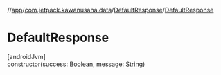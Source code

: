 //[app](../../../index.md)/[com.jetpack.kawanusaha.data](../index.md)/[DefaultResponse](index.md)/[DefaultResponse](-default-response.md)

# DefaultResponse

[androidJvm]\
constructor(success: [Boolean](https://kotlinlang.org/api/latest/jvm/stdlib/kotlin/-boolean/index.html), message: [String](https://kotlinlang.org/api/latest/jvm/stdlib/kotlin/-string/index.html))
